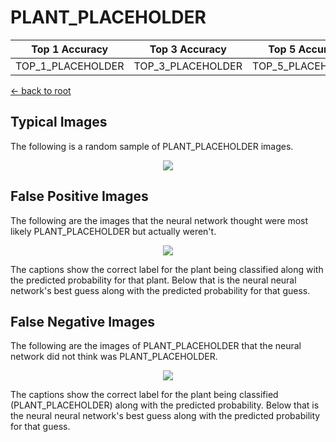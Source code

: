 
# PLANT_PLACEHOLDER

| Top 1 Accuracy | Top 3 Accuracy | Top 5 Accuracy | Image Count | 
| --- | --- | --- | --- |
| TOP_1_PLACEHOLDER | TOP_3_PLACEHOLDER | TOP_5_PLACEHOLDER | COUNT_PLACEHOLDER | 

[← back to root](https://github.com/HACC2018/ohia.ai#results)

## Typical Images
The following is a random sample of PLANT_PLACEHOLDER images.
<p align="center"> <img src="../../../figures/typical/PLANT_PLACEHOLDER.png?raw=true"> </p>

## False Positive Images
The following are the images that the neural network thought were most likely PLANT_PLACEHOLDER but actually weren't.  
<p align="center"> <img src="../../../figures/false_positives/PLANT_PLACEHOLDER.png?raw=true"> </p>
The captions show the correct label for the plant being classified along with the predicted probability for that plant.  Below that is the neural neural network's best guess along with the predicted probability for that guess.

## False Negative Images
The following are the images of PLANT_PLACEHOLDER that the neural network did not think was PLANT_PLACEHOLDER.  
<p align="center"> <img src="../../../figures/false_negatives/PLANT_PLACEHOLDER.png?raw=true"> </p>
The captions show the correct label for the plant being classified (PLANT_PLACEHOLDER) along with the predicted probability.  Below that is the neural neural network's best guess along with the predicted probability for that guess.
